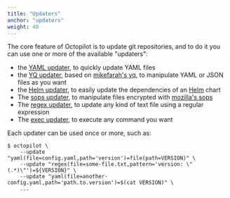 ```yaml
---
title: "Updaters"
anchor: "updaters"
weight: 40
---
```


The core feature of Octopilot is to update git repositories, and to do it you can use one or more of the available "updaters":
- the [YAML updater](#yaml), to quickly update YAML files
- the [YQ updater](#yq), based on [mikefarah's yq](https://github.com/mikefarah/yq), to manipulate YAML or JSON files as you want
- the [Helm updater](#helm), to easily update the dependencies of an [Helm](https://helm.sh/) chart
- The [sops updater](#sops), to manipulate files encrypted with [mozilla's sops](https://github.com/mozilla/sops)
- The [regex updater](#regex), to update any kind of text file using a regular expression
- The [exec updater](#exec), to execute any command you want

Each updater can be used once or more, such as:

```
$ octopilot \
    --update "yaml(file=config.yaml,path='version')=file(path=VERSION)" \
    --update "regex(file=some-file.txt,pattern='version: \"(.*)\"')=${VERSION}" \
    --update "yaml(file=another-config.yaml,path='path.to.version')=$(cat VERSION)" \
    ...
```
